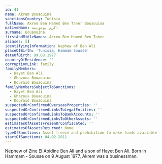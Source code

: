 ```yaml
---
id: 41
name: Akrem Bouaouina
sanctionsCountry: Tunisia
fullName: Akrem Ben Hamed Ben Taher Bouaouina
nativeName: اكرم بوعوينة
surname: Bouaouina
firstAndMidleNames: Akrem Ben Hamed Ben Taher
aliases: []
identifyingInformation: Nephew of Ben Ali
placeOfBirth: 'Tunisia, Hammam Sousse'
dateOfBirth: 09.08.1977
countryOfResidence: ''
corruptionLink: family
familyMembers:
  - Hayet Ben Ali
  - Ghazoua Bouaouina
  - Douraid Bouaouina
familyMembersSubjectToSanctions:
  - Hayet Ben Ali
  - Ghazoua Bouaouina
  - Douraid Bouaouina
suspectedOrConfirmedOverseasProperties: ''
suspectedOrConfirmedLinksToLegalEntities: ''
suspectedOrConfirmedLinksToBankAccounts: ''
suspectedOrConfirmedLinksToOtherAssets: ''
estimatesOfAssetsFrozenOrConfiscated: ''
estimatesOfAssetsReturned: None
typeOfSanctions: Asset freeze and prohibition to make funds available
startOfSanctions: 04.02.2011
---
```

Nephew of Zine El Abidine Ben Ali and a son of Hayet Ben Ali. Born in Hammam - 
Sousse on 9 August 1977, Akrem was a businessman. 
